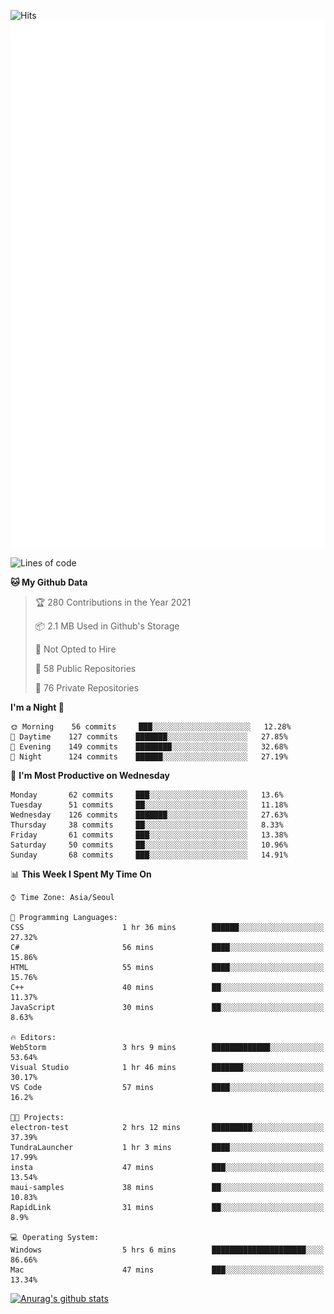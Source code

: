 ![Hits](https://hits.seeyoufarm.com/api/count/incr/badge.svg?url=https%3A%2F%2Fgithub.com%2Fkokose1234&count_bg=%2379C83D&title_bg=%23555555&icon=apple.svg&icon_color=%23E7E7E7&title=hits&edge_flat=false)
<br/>
![Metrics](https://github.com/kokose1234/kokose1234/blob/main/github-metrics.svg)

<!--START_SECTION:waka-->
![Lines of code](https://img.shields.io/badge/From%20Hello%20World%20I%27ve%20Written-13.2%20million%20lines%20of%20code-blue)

**🐱 My Github Data** 

> 🏆 280 Contributions in the Year 2021
 > 
> 📦 2.1 MB Used in Github's Storage 
 > 
> 🚫 Not Opted to Hire
 > 
> 📜 58 Public Repositories 
 > 
> 🔑 76 Private Repositories  
 > 
**I'm a Night 🦉** 

```text
🌞 Morning    56 commits     ███░░░░░░░░░░░░░░░░░░░░░░   12.28% 
🌆 Daytime    127 commits    ███████░░░░░░░░░░░░░░░░░░   27.85% 
🌃 Evening    149 commits    ████████░░░░░░░░░░░░░░░░░   32.68% 
🌙 Night      124 commits    ██████░░░░░░░░░░░░░░░░░░░   27.19%

```
📅 **I'm Most Productive on Wednesday** 

```text
Monday       62 commits     ███░░░░░░░░░░░░░░░░░░░░░░   13.6% 
Tuesday      51 commits     ██░░░░░░░░░░░░░░░░░░░░░░░   11.18% 
Wednesday    126 commits    ███████░░░░░░░░░░░░░░░░░░   27.63% 
Thursday     38 commits     ██░░░░░░░░░░░░░░░░░░░░░░░   8.33% 
Friday       61 commits     ███░░░░░░░░░░░░░░░░░░░░░░   13.38% 
Saturday     50 commits     ██░░░░░░░░░░░░░░░░░░░░░░░   10.96% 
Sunday       68 commits     ███░░░░░░░░░░░░░░░░░░░░░░   14.91%

```


📊 **This Week I Spent My Time On** 

```text
⌚︎ Time Zone: Asia/Seoul

💬 Programming Languages: 
CSS                      1 hr 36 mins        ██████░░░░░░░░░░░░░░░░░░░   27.32% 
C#                       56 mins             ████░░░░░░░░░░░░░░░░░░░░░   15.86% 
HTML                     55 mins             ████░░░░░░░░░░░░░░░░░░░░░   15.76% 
C++                      40 mins             ██░░░░░░░░░░░░░░░░░░░░░░░   11.37% 
JavaScript               30 mins             ██░░░░░░░░░░░░░░░░░░░░░░░   8.63%

🔥 Editors: 
WebStorm                 3 hrs 9 mins        █████████████░░░░░░░░░░░░   53.64% 
Visual Studio            1 hr 46 mins        ███████░░░░░░░░░░░░░░░░░░   30.17% 
VS Code                  57 mins             ████░░░░░░░░░░░░░░░░░░░░░   16.2%

🐱‍💻 Projects: 
electron-test            2 hrs 12 mins       █████████░░░░░░░░░░░░░░░░   37.39% 
TundraLauncher           1 hr 3 mins         ████░░░░░░░░░░░░░░░░░░░░░   17.99% 
insta                    47 mins             ███░░░░░░░░░░░░░░░░░░░░░░   13.54% 
maui-samples             38 mins             ██░░░░░░░░░░░░░░░░░░░░░░░   10.83% 
RapidLink                31 mins             ██░░░░░░░░░░░░░░░░░░░░░░░   8.9%

💻 Operating System: 
Windows                  5 hrs 6 mins        █████████████████████░░░░   86.66% 
Mac                      47 mins             ███░░░░░░░░░░░░░░░░░░░░░░   13.34%

```


<!--END_SECTION:waka-->

[![Anurag's github stats](https://github-readme-stats.vercel.app/api?username=kokose1234&theme=dracula)](https://github.com/anuraghazra/github-readme-stats)



	
